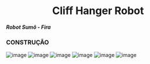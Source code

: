<h1 align="center"> Cliff Hanger Robot</h1>

***Robot Sumô - Fira***



### CONSTRUÇÃO 
![image](https://user-images.githubusercontent.com/95764952/231260529-4ec99c3b-733b-49ea-9fe6-1c5918eea15e.png)
![image](https://user-images.githubusercontent.com/95764952/231262020-518623dd-4286-4c5f-84e9-60928a7b8958.png)
![image](https://user-images.githubusercontent.com/95764952/231263431-b818b99d-2fc7-4603-b809-bdbb208c2d1d.png)
![image](https://user-images.githubusercontent.com/95764952/231264354-3a680a0c-82bc-4298-bf6f-50dbcb4c4747.png)
![image](https://user-images.githubusercontent.com/95764952/231265628-af637ebb-8e39-44b8-853f-94bdceba8fc0.png)
![image](https://user-images.githubusercontent.com/95764952/231282367-a58eaeec-566b-4d8b-b851-389abe9d47bb.png)




